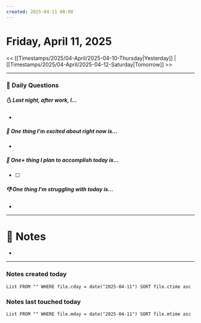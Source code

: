 ```yaml
---
created: 2025-04-11 00:08
---
```

# Friday, April 11, 2025

<< [[Timestamps/2025/04-April/2025-04-10-Thursday|Yesterday]] | [[Timestamps/2025/04-April/2025-04-12-Saturday|Tomorrow]] >>

---
### 📅 Daily Questions
##### 🌜 Last night, after work, I...
- 

##### 🙌 One thing I'm excited about right now is...
- 

##### 🚀 One+ thing I plan to accomplish today is...
- [ ] 

##### 👎 One thing I'm struggling with today is...
- 

---
# 📝 Notes
- 

---
### Notes created today
```dataview
List FROM "" WHERE file.cday = date("2025-04-11") SORT file.ctime asc
```

### Notes last touched today
```dataview
List FROM "" WHERE file.mday = date("2025-04-11") SORT file.mtime asc
```